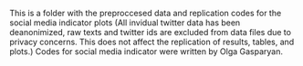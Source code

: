 This is a folder with the preproccesed data and replication codes for the social media indicator plots
(All invidual twitter data has been deanonimized, raw texts and twitter ids are excluded from data files due to privacy concerns. This does not affect the replication of results, tables, and plots.) 
Codes for social media indicator were written by Olga Gasparyan.
